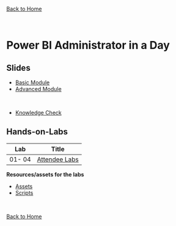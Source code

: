 [Back to Home](../README.md)

<br>

# Power BI Administrator in a Day

## Slides

- [Basic Module](./Admin%20in%20a%20Day%20-%20Basic%20Module_Attendee.pptx)
- [Advanced Module](./Admin%20in%20a%20Day%20-%20Advanced%20Module_Attendee.pptx)

<br>

- [Knowledge Check](./Knowledge%20Check.pdf)


## Hands-on-Labs

| Lab | Title |
| --- | --- |
| 01- 04 | [Attendee Labs](./Attendee%20Labs.pdf) |


**Resources/assets for the labs**
- [Assets](./Assets.zip)
- [Scripts](./Scripts.zip) 


<br>

 [Back to Home](../README.md)